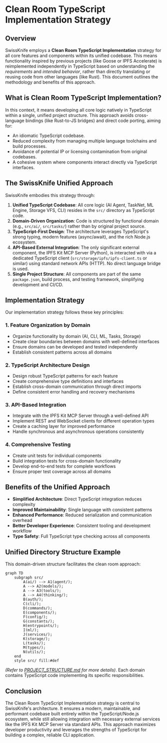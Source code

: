 # Clean Room TypeScript Implementation Strategy

## Overview

SwissKnife employs a **Clean Room TypeScript Implementation** strategy for all core features and components within its unified codebase. This means functionality inspired by previous projects (like Goose or IPFS Accelerate) is reimplemented independently in TypeScript based on understanding the *requirements* and *intended behavior*, rather than directly translating or reusing code from other languages (like Rust). This document outlines the methodology and benefits of this approach.

## What is Clean Room TypeScript Implementation?

In this context, it means developing all core logic natively in TypeScript within a single, unified project structure. This approach avoids cross-language bindings (like Rust-to-JS bridges) and direct code porting, aiming for:
- An idiomatic TypeScript codebase.
- Reduced complexity from managing multiple language toolchains and build processes.
- Avoidance of potential IP or licensing contamination from original codebases.
- A cohesive system where components interact directly via TypeScript interfaces.

## The SwissKnife Unified Approach

SwissKnife embodies this strategy through:

1. **Unified TypeScript Codebase**: All core logic (AI Agent, TaskNet, ML Engine, Storage VFS, CLI) resides in the `src/` directory as TypeScript code.
2. **Domain-Driven Organization**: Code is structured by functional domain (e.g., `src/ai/`, `src/tasks/`) rather than by original project source.
3. **TypeScript-First Design**: The architecture leverages TypeScript's strong typing, modern features (async/await), and the rich Node.js ecosystem.
4. **API-Based External Integration**: The only significant external component, the IPFS Kit MCP Server (Python), is interacted with via a dedicated TypeScript client (`src/storage/ipfs/ipfs-client.ts` or similar) using standard network APIs (HTTP). No direct language bridge is used.
5. **Single Project Structure**: All components are part of the same `package.json`, build process, and testing framework, simplifying development and CI/CD.

## Implementation Strategy

Our implementation strategy follows these key principles:

### 1. Feature Organization by Domain

- Organize functionality by domain (AI, CLI, ML, Tasks, Storage)
- Create clear boundaries between domains with well-defined interfaces
- Ensure domains can be developed and tested independently
- Establish consistent patterns across all domains

### 2. TypeScript Architecture Design

- Design robust TypeScript patterns for each feature
- Create comprehensive type definitions and interfaces
- Establish cross-domain communication through direct imports
- Define consistent error handling and recovery mechanisms

### 3. API-Based Integration

- Integrate with the IPFS Kit MCP Server through a well-defined API
- Implement REST and WebSocket clients for different operation types
- Create a caching layer for improved performance
- Handle synchronous and asynchronous operations consistently

### 4. Comprehensive Testing

- Create unit tests for individual components
- Build integration tests for cross-domain functionality
- Develop end-to-end tests for complete workflows
- Ensure proper test coverage across all domains

## Benefits of the Unified Approach

- **Simplified Architecture**: Direct TypeScript integration reduces complexity
- **Improved Maintainability**: Single language with consistent patterns
- **Enhanced Performance**: Reduced serialization and communication overhead
- **Better Developer Experience**: Consistent tooling and development workflow
- **Type Safety**: Full TypeScript type checking across all components

## Unified Directory Structure Example

This domain-driven structure facilitates the clean room approach:

```mermaid
graph TD
    subgraph src/
        A(ai/) --> A1(agent/);
        A --> A2(models/);
        A --> A3(tools/);
        A --> A4(thinking/);
        B(auth/);
        C(cli/);
        D(commands/);
        E(components/);
        F(config/);
        G(constants/);
        H(entrypoints/);
        I(ml/);
        J(services/);
        K(storage/);
        L(tasks/);
        M(types/);
        N(utils/);
    end
    style src/ fill:#def
```
*(Refer to [PROJECT_STRUCTURE.md](./PROJECT_STRUCTURE.md) for more details)*. Each domain contains TypeScript code implementing its specific responsibilities.

## Conclusion

The Clean Room TypeScript Implementation strategy is central to SwissKnife's architecture. It ensures a modern, maintainable, and performant codebase built entirely within the TypeScript/Node.js ecosystem, while still allowing integration with necessary external services like the IPFS Kit MCP Server via standard APIs. This approach maximizes developer productivity and leverages the strengths of TypeScript for building a complex, reliable CLI application.
